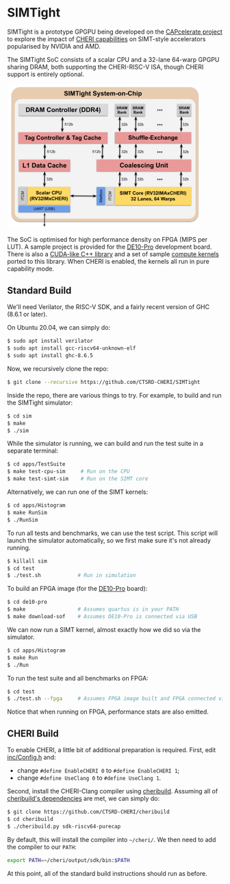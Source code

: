 # SIMTight

SIMTight is a prototype GPGPU being developed on the [CAPcelerate
project](https://gow.epsrc.ukri.org/NGBOViewGrant.aspx?GrantRef=EP/V000381/1)
to explore the impact of [CHERI capabilities](http://cheri-cpu.org) on
SIMT-style accelerators popularised by NVIDIA and AMD.

The SIMTight SoC consists of a scalar CPU and a 32-lane 64-warp GPGPU
sharing DRAM, both supporting the CHERI-RISC-V ISA, though CHERI
support is entirely optional.

<img src="doc/SoC.svg" width="450">

The SoC is optimised for high performance density on FPGA (MIPS per
LUT).  A sample project is provided for the
[DE10-Pro](http://de10-pro.terasic.com) development board.  There is
also a [CUDA-like C++ library](soc/SIMTight/inc/NoCL.h) and a set of
sample [compute kernels](soc/SIMTight/apps/) ported to this library.
When CHERI is enabled, the kernels all run in pure capability mode.

## Standard Build

We'll need Verilator, the RISC-V SDK, and a fairly recent version
of GHC (8.6.1 or later).

On Ubuntu 20.04, we can simply do:

```sh
$ sudo apt install verilator
$ sudo apt install gcc-riscv64-unknown-elf
$ sudo apt install ghc-8.6.5
```

Now, we recursively clone the repo:

```sh
$ git clone --recursive https://github.com/CTSRD-CHERI/SIMTight
```

Inside the repo, there are various things to try.  For example, to
build and run the SIMTight simulator:

```sh
$ cd sim
$ make
$ ./sim
```

While the simulator is running, we can build and run the test suite
in a separate terminal:

```sh
$ cd apps/TestSuite
$ make test-cpu-sim     # Run on the CPU
$ make test-simt-sim    # Run on the SIMT core
```

Alternatively, we can run one of the SIMT kernels:

```sh
$ cd apps/Histogram
$ make RunSim
$ ./RunSim
```

To run all tests and benchmarks, we can use the test script.  This
script will launch the simulator automatically, so we first make sure
it's not already running.

```sh
$ killall sim
$ cd test
$ ./test.sh            # Run in simulation
```

To build an FPGA image (for the
[DE10-Pro](http://de10-pro.terasic.com) board):

```sh
$ cd de10-pro
$ make                 # Assumes quartus is in your PATH
$ make download-sof    # Assumes DE10-Pro is connected via USB
```

We can now run a SIMT kernel, almost exactly how we did so via the
simulator.

```sh
$ cd apps/Histogram
$ make Run
$ ./Run
```

To run the test suite and all benchmarks on FPGA:

```sh
$ cd test
$ ./test.sh --fpga     # Assumes FPGA image built and FPGA connected via USB
```

Notice that when running on FPGA, performance stats are also emitted.

## CHERI Build

To enable CHERI, a little bit of additional preparation is required.
First, edit [inc/Config.h](inc/Config.h) and:

  * change `#define EnableCHERI 0` to `#define EnableCHERI 1`;
  * change `#define UseClang 0` to `#define UseClang 1`.

Second, install the CHERI-Clang compiler using
[cheribuild](https://github.com/CTSRD-CHERI/cheribuild).  Assuming all
of [cheribuild's
dependencies](https://github.com/CTSRD-CHERI/cheribuild#pre-build-setup)
are met, we can simply do:

```sh
$ git clone https://github.com/CTSRD-CHERI/cheribuild
$ cd cheribuild
$ ./cheribuild.py sdk-riscv64-purecap
```

By default, this will install the compiler into `~/cheri/`.  We then
need to add the compiler to our `PATH`:

```sh
export PATH=~/cheri/output/sdk/bin:$PATH
```

At this point, all of the standard build instructions should run as
before.
